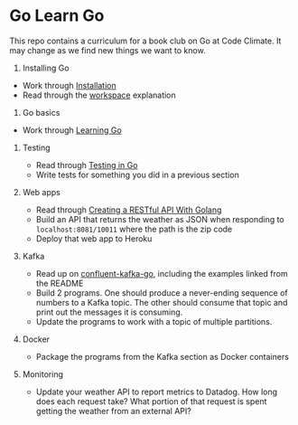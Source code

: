 # Go Learn Go

This repo contains a curriculum for a book club on Go at Code Climate. It may
change as we find new things we want to know.

1. Installing Go

  - Work through [Installation]
  - Read through the [workspace] explanation

1. Go basics

  - Work through [Learning Go]

1. Testing

   - Read through [Testing in Go]
   - Write tests for something you did in a previous section

1. Web apps

   - Read through [Creating a RESTful API With Golang]
   - Build an API that returns the weather as JSON when responding to
     `localhost:8081/10011` where the path is the zip code
   - Deploy that web app to Heroku

1. Kafka

   - Read up on [confluent-kafka-go], including the examples linked from the
     README
   - Build 2 programs. One should produce a never-ending sequence of numbers to
     a Kafka topic. The other should consume that topic and print out the
     messages it is consuming.
   - Update the programs to work with a topic of multiple partitions.

1. Docker

   - Package the programs from the Kafka section as Docker containers

1. Monitoring

   - Update your weather API to report metrics to Datadog. How long does each
     request take? What portion of that request is spent getting the weather
     from an external API?

[confluent-kafka-go]: https://github.com/confluentinc/confluent-kafka-go
[Creating a RESTful API with Golang]: https://tutorialedge.net/golang/creating-restful-api-with-golang/
[Installation]: https://astaxie.gitbooks.io/build-web-application-with-golang/en/01.1.html
[Learning Go]: https://www.miek.nl/go
[Testing in Go]: https://blog.codeship.com/testing-in-go/
[workspace]: https://astaxie.gitbooks.io/build-web-application-with-golang/en/01.2.html
